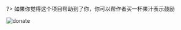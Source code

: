 ?> 如果你觉得这个项目帮助到了你，你可以帮作者买一杯果汁表示鼓励

![donate](https://wpimg.wallstcn.com/bd273f0d-83a0-4ef2-92e1-9ac8ed3746b9.png)
